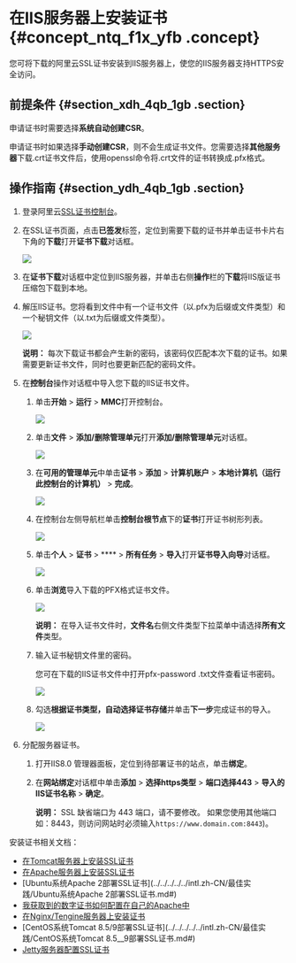 # 在IIS服务器上安装证书 {#concept_ntq_f1x_yfb .concept}

您可将下载的阿里云SSL证书安装到IIS服务器上，使您的IIS服务器支持HTTPS安全访问。

## 前提条件 {#section_xdh_4qb_1gb .section}

申请证书时需要选择**系统自动创建CSR**。

申请证书时如果选择**手动创建CSR**，则不会生成证书文件。您需要选择**其他服务器**下载.crt证书文件后，使用openssl命令将.crt文件的证书转换成.pfx格式。

## 操作指南 {#section_ydh_4qb_1gb .section}

1.  登录阿里云[SSL证书控制台](https://yundunnext.console.aliyun.com/?spm=5176.2020520001.aliyun_sidebar.108.356a4bd3MLXFkb&p=cas#/overview/cn-hangzhou)。
2.  在SSL证书页面，点击**已签发**标签，定位到需要下载的证书并单击证书卡片右下角的**下载**打开**证书下载**对话框。

    ![](http://static-aliyun-doc.oss-cn-hangzhou.aliyuncs.com/assets/img/66003/155227297439167_zh-CN.jpg)

3.  在**证书下载**对话框中定位到IIS服务器，并单击右侧**操作**栏的**下载**将IIS版证书压缩包下载到本地。
4.  解压IIS证书。您将看到文件中有一个证书文件（以.pfx为后缀或文件类型）和一个秘钥文件（以.txt为后缀或文件类型）。

    ![](http://static-aliyun-doc.oss-cn-hangzhou.aliyuncs.com/assets/img/66003/155227297433691_zh-CN.png)

    **说明：** 每次下载证书都会产生新的密码，该密码仅匹配本次下载的证书。如果需要更新证书文件，同时也要更新匹配的密码文件。

5.  在**控制台**操作对话框中导入您下载的IIS证书文件。
    1.  单击**开始** \> **运行** \> **MMC**打开控制台。

        ![](http://static-aliyun-doc.oss-cn-hangzhou.aliyuncs.com/assets/img/66003/155227297533701_zh-CN.png)

    2.  单击**文件** \> **添加/删除管理单元**打开**添加/删除管理单元**对话框。

        ![](http://static-aliyun-doc.oss-cn-hangzhou.aliyuncs.com/assets/img/66003/155227297533702_zh-CN.png)

    3.  在**可用的管理单元**中单击**证书** \> **添加** \> **计算机账户** \> **本地计算机（运行此控制台的计算机）** \> **完成**。

        ![](http://static-aliyun-doc.oss-cn-hangzhou.aliyuncs.com/assets/img/66003/155227297533703_zh-CN.png)

    4.  在控制台左侧导航栏单击**控制台根节点**下的**证书**打开证书树形列表。

        ![](http://static-aliyun-doc.oss-cn-hangzhou.aliyuncs.com/assets/img/66003/155227297533705_zh-CN.png)

    5.  单击**个人** \> **证书** \> **** \> **所有任务** \> **导入**打开**证书导入向导**对话框。

        ![](http://static-aliyun-doc.oss-cn-hangzhou.aliyuncs.com/assets/img/66003/155227297533706_zh-CN.png)

    6.  单击**浏览**导入下载的PFX格式证书文件。

        ![](http://static-aliyun-doc.oss-cn-hangzhou.aliyuncs.com/assets/img/66003/155227297533837_zh-CN.png)

        **说明：** 在导入证书文件时，**文件名**右侧文件类型下拉菜单中请选择**所有文件**类型。

    7.  输入证书秘钥文件里的密码。

        您可在下载的IIS证书文件中打开pfx-password .txt文件查看证书密码。

        ![](http://static-aliyun-doc.oss-cn-hangzhou.aliyuncs.com/assets/img/66003/155227297533838_zh-CN.png)

    8.  勾选**根据证书类型，自动选择证书存储**并单击**下一步**完成证书的导入。

        ![](http://static-aliyun-doc.oss-cn-hangzhou.aliyuncs.com/assets/img/66003/155227297533839_zh-CN.png)

6.  分配服务器证书。
    1.  打开IIS8.0 管理器面板，定位到待部署证书的站点，单击**绑定**。
    2.  在**网站绑定**对话框中单击**添加** \> **选择https类型** \> **端口选择443** \> **导入的IIS证书名称** \> **确定**。

        **说明：** SSL 缺省端口为 443 端口，请不要修改。 如果您使用其他端口如：8443，则访问网站时必须输入`https://www.domain.com:8443`\)。


安装证书相关文档：

-   [在Tomcat服务器上安装SSL证书](intl.zh-CN/用户指南/下载证书并安装到其他服务器/Tomcat服务器安装SSL证书/安装PFX格式证书.md#)
-   [在Apache服务器上安装SSL证书](intl.zh-CN/用户指南/下载证书并安装到其他服务器/在Apache服务器上安装SSL证书.md#)
-   [Ubuntu系统Apache 2部署SSL证书](../../../../../intl.zh-CN/最佳实践/Ubuntu系统Apache 2部署SSL证书.md#)
-   [我获取到的数字证书如何配置在自己的Apache中](../../../../../intl.zh-CN/常见问题/常见问题/我获取到的数字证书如何配置在自己的Apache中.md#)
-   [在Nginx/Tengine服务器上安装证书](intl.zh-CN/用户指南/下载证书并安装到其他服务器/在Nginx__Tengine服务器上安装证书.md#)
-   [CentOS系统Tomcat 8.5/9部署SSL证书](../../../../../intl.zh-CN/最佳实践/CentOS系统Tomcat 8.5__9部署SSL证书.md#)
-   [Jetty服务器配置SSL证书](../../../../../intl.zh-CN/常见问题/常见问题/Jetty服务器配置SSL证书.md#)


